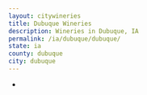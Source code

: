 ```yaml
---
layout: citywineries
title: Dubuque Wineries
description: Wineries in Dubuque, IA
permalink: /ia/dubuque/dubuque/
state: ia
county: dubuque
city: dubuque
---
```

-
